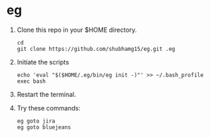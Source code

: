 # eg

1. Clone this repo in your $HOME directory.
    ```
    cd
    git clone https://github.com/shubhamg15/eg.git .eg
    ```
2. Initiate the scripts
    ```
    echo 'eval "$($HOME/.eg/bin/eg init -)"' >> ~/.bash_profile
    exec bash
    ```
3. Restart the terminal.

4. Try these commands:
    ```
    eg goto jira
    eg goto bluejeans
    ```
